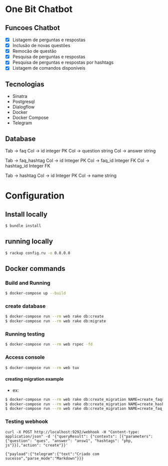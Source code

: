 # One Bit Chatbot 

## Funcoes Chatbot

- [x] Listagem de perguntas e respostas
- [x] Inclusão de novas questões
- [x] Remocão de questão
- [x] Pesquisa de perguntas e respostas
- [x] Pesquisa de perguntas e respostas por hashtags
- [x] Listagem de comandos disponíveis

## Tecnologias

* Sinatra 
* Postgresql
* Dialogflow
* Docker 
* Docker Compose
* Telegram

## Database

Tab -> faq
Col -> id integer PK
Col -> question string
Col -> answer string

Tab -> faq_hashtag
Col -> id Integer PK
Col -> faq_id Integer FK
Col -> hashtag_id Integer FK

Tab -> hashtag
Col -> id Integer PK
Col -> name string

# Configuration

## Install locally

```bash
$ bundle install
```

## running locally

```bash
$ rackup config.ru -o 0.0.0.0
```

## Docker commands

### Build and Running

```bash
$ docker-compose up --build
```

### create database

```bash
$ docker-compose run --rm web rake db:create
$ docker-compose run --rm web rake db:migrate
```

### Running testing

```bash
$ docker-compose run --rm web rspec -fd
```

### Access console

```bash
$ docker-compose run --rm web tux
```

#### creating migration example

* ex:

```bash
$ docker-compose run --rm web rake db:create_migration NAME=create_faqs
$ docker-compose run --rm web rake db:create_migration NAME=create_hashtags
$ docker-compose run --rm web rake db:create_migration NAME=create_faq_hashtags
```
### Testing webhook

```curl
curl -X POST http://localhost:9292/webhook -H "Content-type: application/json" -d '{"queryResult": {"contexts": [{"parameters": {"question": "ques", "answer": "answ1", "hashtags": "php, js"}}],"action": "create"}}'

{"payload":{"telegram":{"text":"Criado com sucesso","parse_mode":"Markdown"}}}
```
